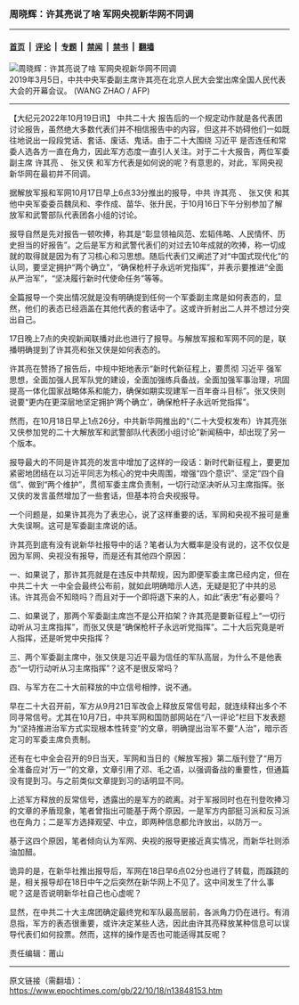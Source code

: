 ### 周晓辉：许其亮说了啥 军网央视新华网不同调

---

#### [首页](../../../..?n13848153) &nbsp;|&nbsp; [评论](../../../../../epoch-comment?n13848153) &nbsp;|&nbsp; [专题](../../../../../epoch-special?n13848153) &nbsp;|&nbsp; [禁闻](../../../../../epoch-news?n13848153) &nbsp;|&nbsp; [禁书](../../../../../books?n13848153) &nbsp;|&nbsp; [翻墙](https://github.com/gfw-breaker/nogfw/blob/master/README.md?n13848153)


<div><img alt="周晓辉：许其亮说了啥 军网央视新华网不同调" class="attachment-djy_600_400 size-djy_600_400 wp-post-image" src="https://i.epochtimes.com/assets/uploads/2022/10/id13847484-000_1E831B-600x400.jpg"/>
<div class="caption">
 2019年3月5日，中共中央军委副主席许其亮在北京人民大会堂出席全国人民代表大会的开幕会议。 (WANG ZHAO / AFP)
</div></div><hr/><div class="post_content" id="artbody" itemprop="articleBody">
 <!-- article content begin -->
 <p>
  【大纪元2022年10月19日讯】
  <ok href="https://www.epochtimes.com/gb/tag/%E4%B8%AD%E5%85%B1%E4%BA%8C%E5%8D%81%E5%A4%A7.html">
   中共二十大
  </ok>
  报告后的一个规定动作就是各代表团讨论报告，虽然绝大多数代表们并不相信报告中的内容，但这并不妨碍他们一如既往地说出一段段党话、套话、废话、鬼话。由于二十大围绕
  <ok href="https://www.epochtimes.com/gb/tag/%E4%B9%A0%E8%BF%91%E5%B9%B3.html">
   习近平
  </ok>
  是否连任和常委人选各方一直在角力，因此军方态度一直引人关注。对于二十大报告，两位军委副主席
  <ok href="https://www.epochtimes.com/gb/tag/%E8%AE%B8%E5%85%B6%E4%BA%AE.html">
   许其亮
  </ok>
  、
  <ok href="https://www.epochtimes.com/gb/tag/%E5%BC%A0%E5%8F%88%E4%BE%A0.html">
   张又侠
  </ok>
  和军方代表是如何说的呢？有意思的，对此，军网央视新华网在最初并不同调。
 </p>
 <p>
  据解放军报和军网10月17日早上6点33分推出的报导，中共
  <ok href="https://www.epochtimes.com/gb/tag/%E8%AE%B8%E5%85%B6%E4%BA%AE.html">
   许其亮
  </ok>
  、
  <ok href="https://www.epochtimes.com/gb/tag/%E5%BC%A0%E5%8F%88%E4%BE%A0.html">
   张又侠
  </ok>
  和其他中央军委委员魏凤和、李作成、苗华、张升民，于10月16日下午分别参加了解放军和武警部队代表团各小组的讨论。
 </p>
 <p>
  报导自然是先对报告一顿吹捧，称其是“彰显领袖风范、宏韬伟略、人民情怀、历史担当的好报告”。之后是军方和武警代表们的对过去10年成就的吹捧，称一切成就的取得就是因为有了习核心和习思想。随后代表们又阐述了对“中国式现代化”的认同，要坚定拥护“两个确立”，“确保枪杆子永远听党指挥”，并表示要推进“全面从严治军”，“坚决履行新时代使命任务”等等。
 </p>
 <p>
  全篇报导一个突出情况就是没有明确提到任何一个军委副主席是如何表态的，显然，他们的表态已经涵盖在其他代表的套话中了。这或许折射出二人并不想过分突出自己。
 </p>
 <p>
  17日晚上7点的央视新闻联播对此也进行了报导。与解放军报和军网不同的是，联播明确提到了许其亮和张又侠是如何表态的。
 </p>
 <p>
  许其亮在赞扬了报告后，中规中矩地表示“新时代新征程上，要贯彻
  <ok href="https://www.epochtimes.com/gb/tag/%E4%B9%A0%E8%BF%91%E5%B9%B3.html">
   习近平
  </ok>
  强军思想，全面加强人民军队党的建设，全面加强练兵备战，全面加强军事治理，巩固提高一体化国家战略体系和能力，确保如期实现建军一百年奋斗目标”。张又侠则说要“更内在更深层地坚定拥护‘两个确立’，确保枪杆子永远听党指挥”。
 </p>
 <p>
  然而，在10月18日早上1点26分，中共新华网推出的“（二十大受权发布）许其亮张又侠参加党的二十大解放军和武警部队代表团小组讨论”新闻稿中，却出现了另一个版本。
 </p>
 <p>
  报导最大的不同是许其亮的发言中增加了这样的一段话：新时代新征程上，要更加紧密地团结在以习近平同志为核心的党中央周围，增强“四个意识”、坚定“四个自信”、做到“两个维护”，贯彻军委主席负责制，一切行动坚决听从习主席指挥。张又侠的发言虽然增加了一些套话，但基本符合央视报导。
 </p>
 <p>
  一个问题是，如果许其亮为了表忠心，说了这样重要的话，军网和央视不报可是重大失误啊。这可是军委副主席说的话。
 </p>
 <p>
  许其亮到底有没有说新华社报导中的话？笔者认为大概率是没有说的，这不仅仅是因为军网、央视没有报导，而是还有其他四个原因：
 </p>
 <p>
  一、如果说了，那许其亮就是在违反中共帮规，因为即便军委主席已经内定，但在
  <ok href="https://www.epochtimes.com/gb/tag/%E4%B8%AD%E5%85%B1%E4%BA%8C%E5%8D%81%E5%A4%A7.html">
   中共二十大
  </ok>
  一中全会最终公布前，就如此明确暗示人选，无疑是犯了中共的忌讳。许其亮会不知晓吗？而且对于一个即将退下来的人，如此“表忠”有必要吗？
 </p>
 <p>
  二、如果说了，那两个军委副主席岂不是公开掐架？许其亮是要新征程上“一切行动听从习主席指挥”，而张又侠是“确保枪杆子永远听党指挥”。二十大后究竟是听人指挥，还是听党中央指挥？
 </p>
 <p>
  三、两个军委副主席中，张又侠是习近平最为信任的军队高层，为什么不是他表态“一切行动听从习主席指挥”？这不是很反常吗？
 </p>
 <p>
  四、与军方在二十大前释放的中立信号相悖，说不通。
 </p>
 <p>
  早在二十大召开前，军方从9月21日军改会上释放反常信号起，就连续释出多个不同寻常信号。尤其在10月7日，中共军网和国防部网站在“八一评论”栏目下发表题为“坚持推进治军方式实现根本性转变”的文章，明确提出治军不要“人治”，暗示否定习的军委主席负责制。
 </p>
 <p>
  还有在七中全会召开的9日当天，军网和当日的《解放军报》第二版刊登了“用万全准备应对‘万一’”的文章，文章引用了邓、毛之语，以强调备战的重要性，但通篇没有提到习。与之前类似文章提到习的话明显不同。
 </p>
 <p>
  上述军方释放的反常信号，透露出的是军方的疏离。对于军报同时也在刊登吹捧习的文章的矛盾现象，笔者曾指出可能基于两个原因，一是军方内部挺习派和反习派也在角力；二是军方选择观望、中立，即两种信息都允许放出，以防万一。
 </p>
 <p>
  基于这四个原因，笔者倾向认为军网、央视的报导更接近真实情况，而新华社则添油加醋。
 </p>
 <p>
  诡异的是，在新华社推出报导后，军网在18日早6点02分也进行了转载，而蹊跷的是，相关报导却在18日中午之后突然在新华网上不见了。这中间发生了什么事呢？这是否说明新华社自己也心虚呢？
 </p>
 <p>
  显然，在中共二十大主席团确定最终党和军队最高层前，各派角力仍在进行。有消息指，军方的表态很重要，或许决定某些人选，因此由许其亮释放某种信息可以误导代表们如何投票。然而，这样的操作是否也可能适得其反呢？
 </p>
 <p>
  责任编辑：莆山
 </p>
 <!-- article content end -->
 <div id="below_article_ad">
 </div>
</div>


---

原文链接（需翻墙）：https://www.epochtimes.com/gb/22/10/18/n13848153.htm